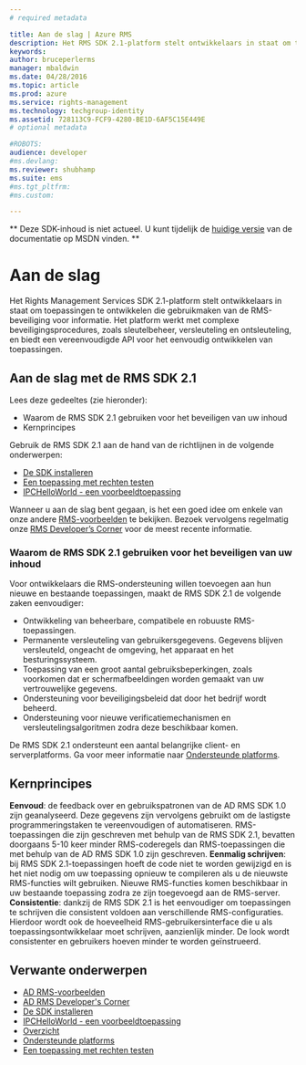 ```yaml
---
# required metadata

title: Aan de slag | Azure RMS
description: Het RMS SDK 2.1-platform stelt ontwikkelaars in staat om toepassingen te ontwikkelen die gebruikmaken van de RMS-beveiliging voor informatie.
keywords:
author: bruceperlerms
manager: mbaldwin
ms.date: 04/28/2016
ms.topic: article
ms.prod: azure
ms.service: rights-management
ms.technology: techgroup-identity
ms.assetid: 728113C9-FCF9-4280-BE1D-6AF5C15E449E
# optional metadata

#ROBOTS:
audience: developer
#ms.devlang:
ms.reviewer: shubhamp
ms.suite: ems
#ms.tgt_pltfrm:
#ms.custom:

---
```

** Deze SDK-inhoud is niet actueel. U kunt tijdelijk de [huidige versie](https://msdn.microsoft.com/library/windows/desktop/hh535290(v=vs.85).aspx) van de documentatie op MSDN vinden. **
# Aan de slag

Het Rights Management Services SDK 2.1-platform stelt ontwikkelaars in staat om toepassingen te ontwikkelen die gebruikmaken van de RMS-beveiliging voor informatie. Het platform werkt met complexe beveiligingsprocedures, zoals sleutelbeheer, versleuteling en ontsleuteling, en biedt een vereenvoudigde API voor het eenvoudig ontwikkelen van toepassingen.

## Aan de slag met de RMS SDK 2.1

Lees deze gedeeltes (zie hieronder):

-   Waarom de RMS SDK 2.1 gebruiken voor het beveiligen van uw inhoud
-   Kernprincipes

Gebruik de RMS SDK 2.1 aan de hand van de richtlijnen in de volgende onderwerpen:

-   [De SDK installeren](create-your-first-rights-aware-application.md)
-   [Een toepassing met rechten testen](running-your-first-application.md)
-   [IPCHelloWorld - een voorbeeldtoepassing](how-to-build-your-first-application.md)

Wanneer u aan de slag bent gegaan, is het een goed idee om enkele van onze andere [RMS-voorbeelden](samples.md) te bekijken. Bezoek vervolgens regelmatig onze [RMS Developer’s Corner](http://blogs.msdn.com/b/rms/) voor de meest recente informatie.

### Waarom de RMS SDK 2.1 gebruiken voor het beveiligen van uw inhoud

Voor ontwikkelaars die RMS-ondersteuning willen toevoegen aan hun nieuwe en bestaande toepassingen, maakt de RMS SDK 2.1 de volgende zaken eenvoudiger:

-   Ontwikkeling van beheerbare, compatibele en robuuste RMS-toepassingen.
-   Permanente versleuteling van gebruikersgegevens. Gegevens blijven versleuteld, ongeacht de omgeving, het apparaat en het besturingssysteem.
-   Toepassing van een groot aantal gebruiksbeperkingen, zoals voorkomen dat er schermafbeeldingen worden gemaakt van uw vertrouwelijke gegevens.
-   Ondersteuning voor beveiligingsbeleid dat door het bedrijf wordt beheerd.
-   Ondersteuning voor nieuwe verificatiemechanismen en versleutelingsalgoritmen zodra deze beschikbaar komen.

De RMS SDK 2.1 ondersteunt een aantal belangrijke client- en serverplatforms. Ga voor meer informatie naar [Ondersteunde platforms](supported-platforms.md).

## Kernprincipes

**Eenvoud**: de feedback over en gebruikspatronen van de AD RMS SDK 1.0 zijn geanalyseerd. Deze gegevens zijn vervolgens gebruikt om de lastigste programmeringstaken te vereenvoudigen of automatiseren. RMS-toepassingen die zijn geschreven met behulp van de RMS SDK 2.1, bevatten doorgaans 5-10 keer minder RMS-coderegels dan RMS-toepassingen die met behulp van de AD RMS SDK 1.0 zijn geschreven.
**Eenmalig schrijven**: bij RMS SDK 2.1-toepassingen hoeft de code niet te worden gewijzigd en is het niet nodig om uw toepassing opnieuw te compileren als u de nieuwste RMS-functies wilt gebruiken. Nieuwe RMS-functies komen beschikbaar in uw bestaande toepassing zodra ze zijn toegevoegd aan de RMS-server.
**Consistentie**: dankzij de RMS SDK 2.1 is het eenvoudiger om toepassingen te schrijven die consistent voldoen aan verschillende RMS-configuraties. Hierdoor wordt ook de hoeveelheid RMS-gebruikersinterface die u als toepassingsontwikkelaar moet schrijven, aanzienlijk minder. De look wordt consistenter en gebruikers hoeven minder te worden geïnstrueerd.

## Verwante onderwerpen

* [AD RMS-voorbeelden](samples.md)
* [AD RMS Developer's Corner](http://blogs.msdn.com/b/rms/)
* [De SDK installeren](create-your-first-rights-aware-application.md)
* [IPCHelloWorld - een voorbeeldtoepassing](how-to-build-your-first-application.md)
* [Overzicht](ad-rms-overview.md)
* [Ondersteunde platforms](supported-platforms.md)
* [Een toepassing met rechten testen](running-your-first-application.md)
 

 





<!--HONumber=Jun16_HO1-->


